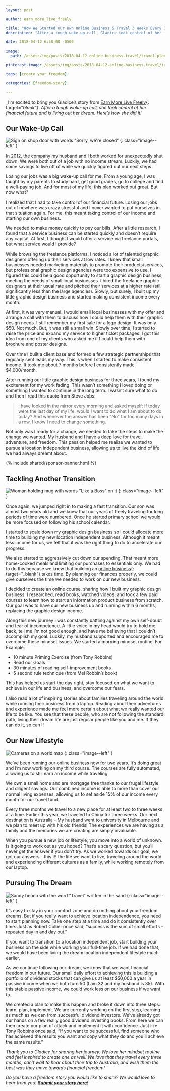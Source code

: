 ```yaml
---
layout: post

author: earn_more_live_freely

title: "How We Started Our Own Online Business & Travel 3 Weeks Every 3 Months"
description: "After a tough wake-up call, Gladice took control of her financial future and is living out her dream."

date: 2018-04-12 6:58:00 -0500

image:
  path: /assets/img/posts/2018-04-12-online-business-travel/travel-plans.jpg

pinterest-image: /assets/img/posts/2018-04-12-online-business-travel/travel-3-weeks-every-3-months.png

tags: [create your freedom]

categories: [freedom-story]

---
```


_I’m excited to bring you Gladice’s story from [Earn More Live Freely](https://www.earnmorelivefreely.com/){: target="_blank"}. After a tough wake-up call, she took control of her financial future and is living out her dream. Here’s how she did it!_

## Our Wake-Up Call

![Sign on shop door with words "Sorry, we're closed"]({{site.url}}/assets/img/posts/2018-04-12-online-business-travel/closed-sign.jpg)
{: class="image--left" }

In 2012, the company my husband and I both worked for unexpectedly shut down. We were both out of a job with no income stream. Luckily, we had some savings to live off of while we quickly figured out our next steps.

Losing our jobs was a big wake-up call for me. From a young age, I was taught by my parents to study hard, get good grades, go to college and find a well-paying job. And for most of my life, this plan worked out great. But now what?

I realized that I had to take control of our financial future. Losing our jobs out of nowhere was crazy stressful and I never wanted to put ourselves in that situation again. For me, this meant taking control of our income and starting our own business.

We needed to make money quickly to pay our bills. After a little research, I found that a service business can be started quickly and doesn’t require any capital. At first, I thought I would offer a service via freelance portals, but what service would I provide?

While browsing the freelance platforms, I noticed a lot of talented graphic designers offering up their services at low rates. I knew that small businesses needed marketing materials to promote their products/services, but professional graphic design agencies were too expensive to use. I figured this could be a good opportunity to start a graphic design business, meeting the needs of small local businesses. I hired the freelance graphic designers at their usual rate and pitched their services at a higher rate (still significantly less than the large agencies). Slowly, but surely, I built up my little graphic design business and started making consistent income every month.

At first, it was very manual. I would email local businesses with my offer and arrange a call with them to discuss how I could help them with their graphic design needs. I still remember my first sale for a logo design. It was only $50. Not much. But, it was still a small win. Slowly over time, I started to raise the price and expand my service to higher ticket packages. I got this idea from one of my clients who asked me if I could help them with brochure and poster designs.

Over time I built a client base and formed a few strategic partnerships that regularly sent leads my way. This is when I started to make consistent income. It took me about 7 months before I consistently made $4,000/month.

After running our little graphic design business for three years, I found my excitement for my work fading. This wasn’t something I loved doing or something I wanted to continue in the long term. I wasn’t sure what to do and then I read this quote from Steve Jobs:

> I have looked in the mirror every morning and asked myself: If today were the last day of my life, would I want to do what I am about to do today? And whenever the answer has been "No" for too many days in a row, I know I need to change something.

Not only was I ready for a change, we needed to take the steps to make the change we wanted. My husband and I have a deep love for travel, adventure, and freedom. This passion helped me realize we wanted to pursue a location independent business, allowing us to live the kind of life we had always dreamt about.

{% include shared/sponsor-banner.html %}

## Tackling Another Transition

![Woman holding mug with words "Like a Boss" on it]({{site.url}}/assets/img/posts/2018-04-12-online-business-travel/like-a-boss.jpg)
{: class="image--left" }

Once again, we jumped right in to making a fast transition. Our son was almost two years old and we knew that our years of freely traveling for long periods of time were numbered. Once he started primary school we would be more focused on following his school calendar.

I started to scale down my graphic design business so I could allocate more time to building my new location independent business. Although it meant less income for us, we felt that it was the right thing to do to accelerate our progress.

We also started to aggressively cut down our spending. That meant more home-cooked meals and limiting our purchases to essentials only. We had to do this because we knew that building an [online business](https://www.earnmorelivefreely.com/legitimate-ways-to-earn-money-online/){: target="_blank"} takes time. By planning our finances properly, we could give ourselves the time we needed to work on our new business.

I decided to create an online course, sharing how I built my graphic design business. I researched, read books, watched videos, and took a few paid courses to learn how to start an information product business from scratch. Our goal was to have our new business up and running within 6 months, replacing the graphic design income.

Along this new journey I was constantly battling against my own self-doubt and fear of incompetence. A little voice in my head would try to hold me back, tell me I’m not good enough, and have me believing that I couldn’t accomplish my goal. Luckily, my husband supported and encouraged me to overcome these mindset issues. We started a morning mindset routine. For Example:

- 10 minute Priming Exercise (from Tony Robbins)
- Read our Goals
- 30 minutes of reading self-improvement books
- 5 second rule technique (from Mel Robbin’s book)

This has helped us start the day right, stay focused on what we want to achieve in our life and business, and overcome our fears.

I also read a lot of inspiring stories about families traveling around the world while running their business from a laptop. Reading about their adventures and experience made me feel more certain about what we really wanted our life to be like. You see that these people, who are not following the standard path, living their dream life are just regular people like you and me. If they can do it, so can I!

## Our New Lifestyle

![Cameras on a world map]({{site.url}}/assets/img/posts/2018-04-12-online-business-travel/cameras-on-map.jpg)
{: class="image--left" }

We’ve been running our online business now for two years. It’s doing great and I’m now working on my third course. The courses are fully automated, allowing us to still earn an income while traveling.

We own a small home and are mortgage free thanks to our frugal lifestyle and diligent savings. Our combined income is able to more than cover our normal living expenses, allowing us to set aside 15% of our income every month for our travel fund.

Every three months we travel to a new place for at least two to three weeks at a time. Earlier this year, we traveled to China for three weeks. Our next destination is Australia - My husband went to university in Melbourne and we plan to meet up with his old friends! The experiences we are having as a family and the memories we are creating are simply invaluable.

When you pursue a new job or lifestyle, you move into a world of unknown. Is it going to work out as you hoped? That’s a scary question, but you’ll never get the answer if you don’t try. As we worked towards our goal, we got our answers - this IS the life we want to live, traveling around the world and experiencing different cultures as a family, while working remotely from our laptop.

## Pursuing The Dream

![Sandy beach with the word "Travel" written in the sand]({{site.url}}/assets/img/posts/2018-04-12-online-business-travel/travel-sand.jpg)
{: class="image--left" }

It’s easy to stay in your comfort zone and do nothing about your freedom dreams. But if you really want to achieve location independence, you need to start planning now. Take one step at a time and do it consistently over time. Just as Robert Collier once said, “success is the sum of small efforts – repeated day in and day out.”

If you want to transition to a location independent job, start building your business on the side while working your full-time job. If we had done that, we would have been living the dream location independent lifestyle much earlier.

As we continue following our dream, we know that we want financial freedom in our future. Our small daily effort to achieving this is building a portfolio of dividend stocks that can give us at least $50,000 a year in passive income when we both turn 50 (I am 32 and my husband is 35). With this stable passive income, we could work less on our business if we want to.

We created a plan to make this happen and broke it down into three steps: learn, plan, implement. We are currently working on the first step, learning as much as we can from successful dividend investors. We’ve already got our hands on a few really good dividend investing books. From here we can then create our plan of attack and implement it with confidence. Just like Tony Robbins once said, “If you want to be successful, find someone who has achieved the results you want and copy what they do and you’ll achieve the same results.”

_Thank you to Gladice for sharing her journey. We love her mindset routine and feel inspired to create one as well! We love that they travel every three months, can’t wait to hear about their trip to Australia, and wish them the best was they move towards financial freedom!_

_Do you have a freedom story you would like to share? We would love to hear from you!_ ___[Submit your story here!]({{site.url}}/freedom-stories/#share-your-story)___
